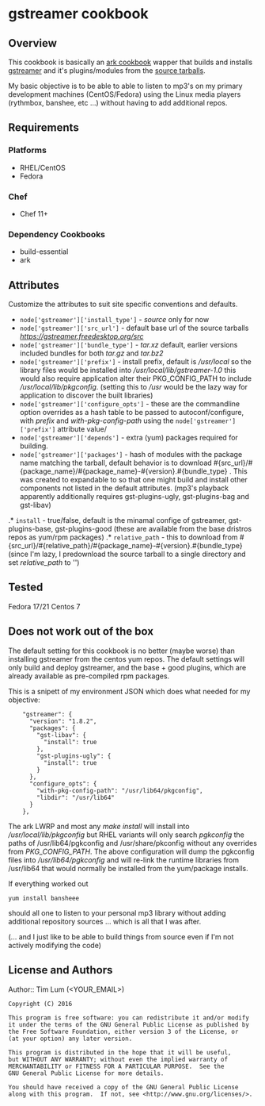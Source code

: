 
# gstreamer cookbook

## Overview
This cookbook is basically an [ark cookbook](https://supermarket.chef.io/cookbooks/ark) wapper that builds and installs [gstreamer](https://gstreamer.freedesktop.org/) and it's plugins/modules from the [source tarballs](https://gstreamer.freedesktop.org/src/).

My basic objective is to be able to able to listen to mp3's on my primary development machines (CentOS/Fedora) using the Linux media players (rythmbox, banshee, etc ...) without having to add additional repos. 

## Requirements
### Platforms
- RHEL/CentOS
- Fedora

### Chef
- Chef 11+

### Dependency Cookbooks
- build-essential
- ark

## Attributes
Customize the attributes to suit site specific conventions and defaults.
* `node['gstreamer']['install_type']` - *source* only for now 
* `node['gstreamer']['src_url']` - default base url of the source tarballs _https://gstreamer.freedesktop.org/src_
* `node['gstreamer']['bundle_type']` - *tar.xz* default, earlier versions included bundles for both *tar.gz* and *tar.bz2*
* `node['gstreamer']['prefix']` - install prefix, default is */usr/local* so the library files would be installed into */usr/local/lib/gstreamer-1.0* this would also require application alter their PKG_CONFIG_PATH to include */usr/local/lib/pkgconfig*. (setting this to */usr* would be the lazy way for application to discover the built libraries)
* `node['gstreamer']['configure_opts']` - these are the commandline option overrides as a hash table to be passed to autoconf/configure, with *prefix* and *with-pkg-config-path* using the `node['gstreamer']['prefix']` attribute value/
* `node['gstreamer']['depends']` - extra (yum) packages required for building.
* `node['gstreamer']['packages']` - hash of modules with the package name matching the tarball, default behavior is to download #{src_url}/#{package_name}/#{package_name}-#{version}.#{bundle_type} . This was created to expandable to so that one might build and install other components not listed in the default attributes. (mp3's playback apparently additionally requires gst-plugins-ugly, gst-plugins-bag and gst-libav)

.* `install` - true/false, default is the minamal confige of gstreamer, gst-plugins-base, gst-plugins-good (these are available from the base dristros repos as yum/rpm packages)
.* `relative_path` - this to download from #{src_url}/#{relative_path}/#{package_name}-#{version}.#{bundle_type} (since I'm lazy, I predownload the source tarball to a single directory and set *relative_path* to '')

## Tested
Fedora 17/21
Centos 7

## Does not work out of the box
The default setting for this cookbook is no better (maybe worse) than installing gstreamer from the centos yum repos. The default settings will only build and deploy gstreamer, and the base + good plugins, which are already available as pre-compiled rpm packages.


This is a snipett of my environment JSON which does what needed for my objective:
``` 
    "gstreamer": {
      "version": "1.8.2",
      "packages": {
        "gst-libav": {
          "install": true
        },
        "gst-plugins-ugly": {
          "install": true
        }
      },
      "configure_opts": {
        "with-pkg-config-path": "/usr/lib64/pkgconfig",
        "libdir": "/usr/lib64"
      }
    },
```

The ark LWRP and most any _make install_ will install into _/usr/local/lib/pkgconfig_ but RHEL variants will only search *pgkconfig* the paths of /usr/lib64/pgkconfig and /usr/share/pkconfig without any overrides from *PKG_CONFIG_PATH*. The above configuration will dump the pgkconfig files into */usr/lib64/pgkconfig* and will re-link the runtime libraries from /usr/lib64 that would normally be installed from the yum/package installs.

If everything worked out
```
yum install bansheee
```

should all one to listen to your personal mp3 library without adding additional repository sources ... which is all that I was after.

(... and I just like to be able to build things from source even if I'm not actively modifying the code)

## License and Authors

Author:: Tim Lum (<YOUR_EMAIL>)

    Copyright (C) 2016

    This program is free software: you can redistribute it and/or modify
    it under the terms of the GNU General Public License as published by
    the Free Software Foundation, either version 3 of the License, or
    (at your option) any later version.

    This program is distributed in the hope that it will be useful,
    but WITHOUT ANY WARRANTY; without even the implied warranty of
    MERCHANTABILITY or FITNESS FOR A PARTICULAR PURPOSE.  See the
    GNU General Public License for more details.

    You should have received a copy of the GNU General Public License
    along with this program.  If not, see <http://www.gnu.org/licenses/>.
